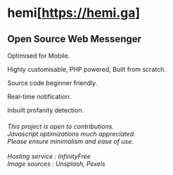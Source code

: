 # hemi[https://hemi.ga]
<h2>Open Source Web Messenger</h2> 

Optimised for Mobile.

Highly customisable, PHP powered, Built from scratch. 

Source code beginner friendly. 

Real-time notification.

Inbuilt profanity detection.

<h6>
<i>This project is open to contributions.<br>
  Javascript optimizations much appreciated.<br>
Please ensure minimalism and ease of use.</i>
 <br>
  <br>
 Hosting service : InfinityFree <br>
 Image sources   : Unsplash, Pexels </p>
</h6>
